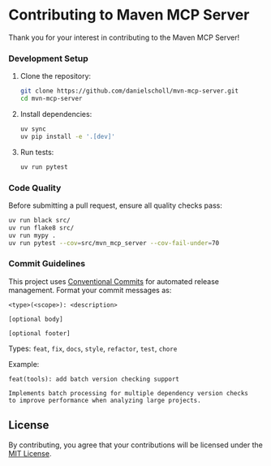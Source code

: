 # Contributing to Maven MCP Server

Thank you for your interest in contributing to the Maven MCP Server!

### Development Setup

1. Clone the repository:
   ```bash
   git clone https://github.com/danielscholl/mvn-mcp-server.git
   cd mvn-mcp-server
   ```

2. Install dependencies:
   ```bash
   uv sync
   uv pip install -e '.[dev]'
   ```

3. Run tests:
   ```bash
   uv run pytest
   ```

### Code Quality

Before submitting a pull request, ensure all quality checks pass:

```bash
uv run black src/
uv run flake8 src/
uv run mypy .
uv run pytest --cov=src/mvn_mcp_server --cov-fail-under=70
```

### Commit Guidelines

This project uses [Conventional Commits](https://www.conventionalcommits.org/) for automated release management. Format your commit messages as:

```
<type>(<scope>): <description>

[optional body]

[optional footer]
```

Types: `feat`, `fix`, `docs`, `style`, `refactor`, `test`, `chore`

Example:
```
feat(tools): add batch version checking support

Implements batch processing for multiple dependency version checks
to improve performance when analyzing large projects.
```

## License

By contributing, you agree that your contributions will be licensed under the [MIT License](LICENSE).

